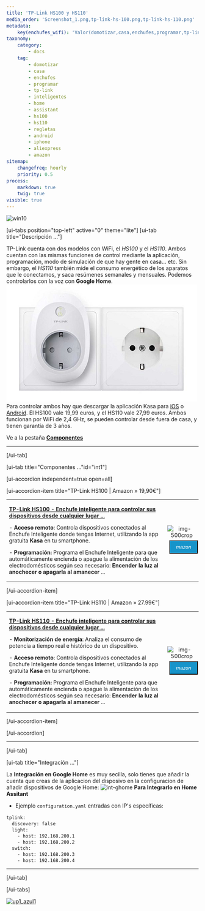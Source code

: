 ```yaml
---
title: 'TP-Link HS100 y HS110'
media_order: 'Screenshot_1.png,tp-link-hs-100.png,tp-link-hs-110.png'
metadata:
    key(enchufes_wifi): 'Valor(domotizar,casa,enchufes,programar,tp-link,inteligentes,programar,home,assistant,hs100,hs110,regletas,android,iphone,aliexpress,amazon)'
taxonomy:
    category:
        - docs
    tag:
        - domotizar
        - casa
        - enchufes
        - programar
        - tp-link
        - inteligentes
        - home
        - assistant
        - hs100
        - hs110
        - regletas
        - android
        - iphone
        - aliexpress
        - amazon
sitemap:
    changefreq: hourly
    priority: 0.5
process:
    markdown: true
    twig: true
visible: true
---
```


![win10](image://os-compat.png)

[ui-tabs position="top-left" active="0" theme="lite"]
[ui-tab title="Descripción ..."]

TP-Link cuenta con dos modelos con WiFi, el _HS100_ y el _HS110_. Ambos cuentan con las mismas funciones de control mediante la aplicación, programación, modo de simulación de que hay gente en casa... etc. Sin embargo, el _HS110_ también mide el consumo energético de los aparatos que le conectamos, y saca resúmenes semanales y mensuales. Podemos controlarlos con la voz con **Google Home**.
![](Screenshot_1.png)
Para controlar ambos hay que descargar la aplicación Kasa para [iOS](https://apple.co/2WveAlg) o [Android](http://bit.ly/2YgEx8L). El HS100 vale 19,99 euros, y el HS110 vale 27,99 euros. Ambos funcionan por WiFi de 2,4 GHz, se pueden controlar desde fuera de casa, y tienen garantía de 3 años.

Ve a la pestaña [**Componentes**](https://domotizarmicasa.com/enchufes-inteligentes/tp-link-hs100-hs110#int1)

---

[/ui-tab]

[ui-tab title="Componentes ..."id="int1"]

[ui-accordion independent=true open=all]

[ui-accordion-item title="TP-Link HS100 | Amazon » 19,90€"]

|  |  |
|:------|:-----------------------:|
| <p>[**TP-Link HS100 - Enchufe inteligente para controlar sus dispositivos desde cualquier lugar ...**](https://amzn.to/2Lj7sHB)</p><p>- **Acceso remoto**: Controla dispositivos conectados al Enchufe Inteligente donde tengas Internet, utilizando la app gratuita **Kasa** en tu smartphone.</p><p>- **Programación:** Programa el Enchufe Inteligente para que automáticamente encienda o apague la alimentación de los electrodomésticos según sea necesario: **Encender la luz al anochecer o apagarla al amanecer** ...</p> | <div> ![img-500crop][amzn-TPL-HS100] </div> <div> <a href="https://amzn.to/2Lj7sHB" alt="amazon-link" target="_blank"><button type="button" style="color:#fff;background-color:#1694CA;width:100%;height:35px;margin:5px;"><i class="fa fa-amazon fa-lg">mazon</i></button></a> </div> |

[/ui-accordion-item]

[ui-accordion-item title="TP-Link HS110 | Amazon » 27.99€"]

|  |  |
|:------|:-----------------------:|
| <p>[**TP-Link HS110 - Enchufe inteligente para controlar sus dispositivos desde cualquier lugar ...**](https://amzn.to/2HjWRab)</p><p>- **Monitorización de energía**: Analiza el consumo de potencia a tiempo real e histórico de un dispositivo.</p><p>- **Acceso remoto**: Controla dispositivos conectados al Enchufe Inteligente donde tengas Internet, utilizando la app gratuita **Kasa** en tu smartphone.</p><p>**- Programación:** Programa el Enchufe Inteligente para que automáticamente encienda o apague la alimentación de los electrodomésticos según sea necesario: **Encender la luz al anochecer o apagarla al amanecer** ...</p> | <div> ![img-500crop][amzn-TPL-HS110] </div> <div> <a href="https://amzn.to/2HjWRab" alt="amazon-link" target="_blank"><button type="button" style="color:#fff;background-color:#1694CA;width:100%;height:35px;margin:5px;"><i class="fa fa-amazon fa-lg">mazon</i></button></a> </div> |

[/ui-accordion-item]

[/ui-accordion]

<!--- REFERENCIA A IMAGENES AL PIE DEL ARTÍCULO --->

[amzn-TPL-HS100]: user:/pages/03.enchufes-Inteligentes/01.tp-link-hs100-hs110/tp-link-hs-100.png?lightbox=1024&cropResize=500,500
[amzn-TPL-HS110]: user://pages/03.enchufes-Inteligentes/01.tp-link-hs100-hs110/tp-link-hs-110.png?lightbox=1024&cropResize=500,500
[int-ghome]: user://pages/02.interruptores/integracion_google_home.gif
[up1_azul1]: user://pages/01.introduccion-al-blog/01.home-assistant/integracion-telegram/up1_azul1.png
---



[/ui-tab]

[ui-tab title="Integración ..."]

La **Integración en Google Home** es muy secilla, solo tienes que añadir la cuenta que creas de la aplicacion del disposivo en la configuracion de añadir dispositivos de Google Home:
![int-ghome]
**Para Integrarlo en Home Assitant**


+ Ejemplo `configuration.yaml` entradas con IP's específicas:

```text
tplink:
  discovery: false
  light:
    - host: 192.168.200.1
    - host: 192.168.200.2
  switch:
    - host: 192.168.200.3
    - host: 192.168.200.4
```
---

[/ui-tab]

[/ui-tabs]

[![up1_azul1]](# "Volver al Inicio")
